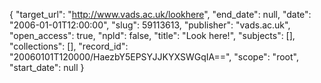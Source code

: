 {
  "target_url": "http://www.vads.ac.uk/lookhere", 
  "end_date": null, 
  "date": "2006-01-01T12:00:00", 
  "slug": 59113613, 
  "publisher": "vads.ac.uk", 
  "open_access": true, 
  "npld": false, 
  "title": "Look here!", 
  "subjects": [], 
  "collections": [], 
  "record_id": "20060101T120000/HaezbY5EPSYJJKYXSWGqIA==", 
  "scope": "root", 
  "start_date": null
}

